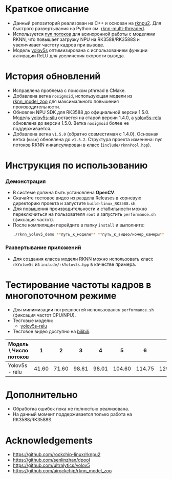 # Краткое описание  
* Данный репозиторий реализован на C++ и основан на [rknpu2](https://github.com/rockchip-linux/rknpu2). Для быстрого развертывания на Python см. [rknn-multi-threaded](https://github.com/leafqycc/rknn-multi-threaded).  
* Используется [пул потоков](https://github.com/senlinzhan/dpool) для асинхронной работы с моделями RKNN, что повышает загрузку NPU на RK3588/RK3588S и увеличивает частоту кадров при выводе.  
* Модель [yolov5s](https://github.com/rockchip-linux/rknpu2/tree/master/examples/rknn_yolov5_demo/model/RK3588) оптимизирована с использованием функции активации ReLU для увеличения скорости вывода.  

# История обновлений  
* Исправлена проблема с поиском pthread в CMake.  
* Добавлена ветка `nosigmoid`, использующая модели из [rknn_model_zoo](https://github.com/airockchip/rknn_model_zoo/tree/main/models) для максимального повышения производительности.  
* Обновлен NPU SDK для RK3588 до официальной версии 1.5.0. Модель [yolov5s-silu](https://github.com/rockchip-linux/rknn-toolkit2/tree/v1.4.0/examples/onnx/yolov5) остается на старой версии 1.4.0, а [yolov5s-relu](https://github.com/rockchip-linux/rknpu2/tree/master/examples/rknn_yolov5_demo/model/RK3588) обновлена до версии 1.5.0. Ветка `nosigmoid` более не поддерживается.  
* Добавлена ветка `v1.5.0` (обратно совместимая с 1.4.0). Основная ветка (`main`) обновлена до `v1.5.2`. Структура проекта изменена: пул потоков RKNN инкапсулирован в класс (`include/rknnPool.hpp`).  

# Инструкция по использованию  
### Демонстрация  
* В системе должна быть установлена **OpenCV**.  
* Скачайте тестовое видео из раздела Releases в корневую директорию проекта и запустите `build-linux_RK3588.sh`.  
* Для повышения производительности и стабильности можно переключиться на пользователя `root` и запустить `performance.sh` (фиксация частот).  
* После компиляции перейдите в папку `install` и выполните:  
  ```bash
  ./rknn_yolov5_demo **путь_к_модели** **путь_к_видео/номер_камеры**
  ```

### Развертывание приложений  
* Для создания класса модели RKNN можно использовать класс `rkYolov5s` из `include/rkYolov5s.hpp` в качестве примера.  

# Тестирование частоты кадров в многопоточном режиме  
* Для минимизации погрешностей использовался `performance.sh` (фиксация частот CPU/NPU).  
* Тестовые модели:  
  * [yolov5s-relu](https://github.com/rockchip-linux/rknpu2/tree/master/examples/rknn_yolov5_demo/model/RK3588)  
* Тестовое видео доступно на [bilibili](https://www.bilibili.com/video/BV1zo4y1x7aE/?spm_id_from=333.999.0.0).  

| Модель \ Число потоков | 1     | 2     | 3     | 4     | 5      | 6       | 9       | 12      |  
|-----------------------|-------|-------|-------|-------|--------|---------|---------|---------|  
| Yolov5s - relu        | 41.60 | 71.60 | 98.61 | 98.01 | 104.60 | 114.75  | 129.57  | 140.88  |  

# Дополнительно  
* Обработка ошибок пока не полностью реализована.  
* На данный момент поддерживается только работа на RK3588/RK3588S.  



# Acknowledgements
* https://github.com/rockchip-linux/rknpu2
* https://github.com/senlinzhan/dpool
* https://github.com/ultralytics/yolov5
* https://github.com/airockchip/rknn_model_zoo
